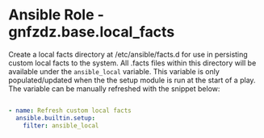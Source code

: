 # Ansible Role - gnfzdz.base.local_facts

Create a local facts directory at /etc/ansible/facts.d for use in persisting custom local facts to the system. All <name>.facts files within this directory will be available under the `ansible_local` variable. This variable is only populated/updated when the the setup module is run at the start of a play. The variable can be manually refreshed  with the snippet below:

```yaml

- name: Refresh custom local facts
  ansible.builtin.setup:
    filter: ansible_local

```
